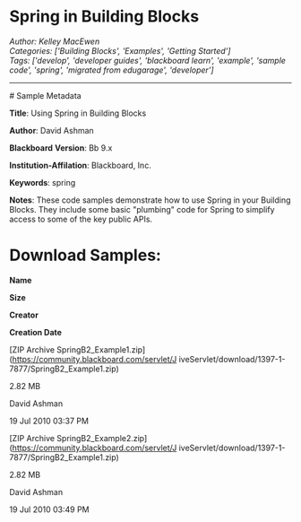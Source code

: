 # Spring in Building Blocks
*Author: Kelley MacEwen*  
*Categories: ['Building Blocks', 'Examples', 'Getting Started']*  
*Tags: ['develop', 'developer guides', 'blackboard learn', 'example', 'sample code', 'spring', 'migrated from edugarage', 'developer']*  
<hr />
# Sample Metadata

**Title**: Using Spring in Building Blocks

**Author**: David Ashman

**Blackboard** **Version**: Bb 9.x

**Institution-Affilation**: Blackboard, Inc.

**Keywords**: spring

**Notes**: These code samples demonstrate how to use Spring in your Building Blocks. They include some basic "plumbing" code for Spring to simplify access to some of the key public APIs.

#

# Download Samples:

**Name**

**Size**

**Creator**

**Creation Date**

[ZIP Archive SpringB2_Example1.zip](https://community.blackboard.com/servlet/J
iveServlet/download/1397-1-7877/SpringB2_Example1.zip)

2.82 MB

David Ashman

19 Jul 2010 03:37 PM

[ZIP Archive SpringB2_Example2.zip](https://community.blackboard.com/servlet/J
iveServlet/download/1397-1-7877/SpringB2_Example1.zip)

2.82 MB

David Ashman

19 Jul 2010 03:49 PM

